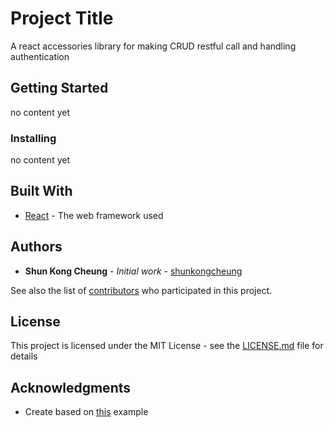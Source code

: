 # Project Title

A react accessories library for making CRUD restful call and handling authentication

## Getting Started

no content yet

### Installing

no content yet

## Built With

* [React](http://https://reactjs.org/) - The web framework used

## Authors

* **Shun Kong Cheung** - *Initial work* - [shunkongcheung](https://github.com/shunkongcheung)

See also the list of [contributors](https://github.com/shunkongcheung/react-accessories) who participated in this project.

## License

This project is licensed under the MIT License - see the [LICENSE.md](LICENSE.md) file for details

## Acknowledgments

* Create based on [this](https://www.pluralsight.com/guides/react-typescript-module-create) example
